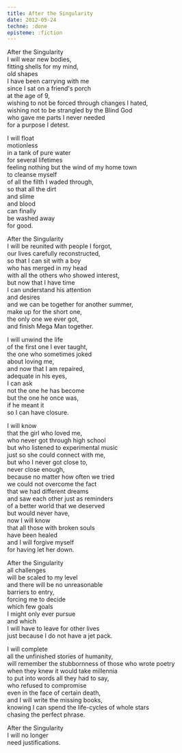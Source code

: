 ```yaml
---
title: After the Singularity
date: 2012-05-24
techne: :done
episteme: :fiction
---
```


After the Singularity  
I will wear new bodies,  
fitting shells for my mind,  
old shapes  
I have been carrying with me  
since I sat on a friend's porch  
at the age of 9,  
wishing to not be forced through changes I hated,  
wishing not to be strangled by the Blind God  
who gave me parts I never needed  
for a purpose I detest.  
  
I will float  
motionless  
in a tank of pure water  
for several lifetimes  
feeling nothing but the wind of my home town  
to cleanse myself  
of all the filth I waded through,  
so that all the dirt  
and slime  
and blood  
can finally  
be washed away  
for good.  
  
After the Singularity  
I will be reunited with people I forgot,  
our lives carefully reconstructed,  
so that I can sit with a boy  
who has merged in my head  
with all the others who showed interest,  
but now that I have time  
I can understand his attention  
and desires  
and we can be together for another summer,  
make up for the short one,  
the only one we ever got,  
and finish Mega Man together.  
  
I will unwind the life  
of the first one I ever taught,  
the one who sometimes joked  
about loving me,  
and now that I am repaired,  
adequate in his eyes,  
I can ask  
not the one he has become  
but the one he once was,  
if he meant it  
so I can have closure.  
  
I will know  
that the girl who loved me,  
who never got through high school  
but who listened to experimental music  
just so she could connect with me,  
but who I never got close to,  
never close enough,  
because no matter how often we tried  
we could not overcome the fact  
that we had different dreams  
and saw each other just as reminders  
of a better world that we deserved  
but would never have,  
now I will know  
that all those with broken souls  
have been healed  
and I will forgive myself  
for having let her down.  
  
After the Singularity  
all challenges  
will be scaled to my level  
and there will be no unreasonable  
barriers to entry,  
forcing me to decide  
which few goals  
I might only ever pursue  
and which  
I will have to leave for other lives  
just because I do not have a jet pack.  
  
I will complete  
all the unfinished stories of humanity,  
will remember the stubbornness of those who wrote poetry  
when they knew it would take millennia  
to put into words all they had to say,  
who refused to compromise  
even in the face of certain death,  
and I will write the missing books,  
knowing I can spend the life-cycles of whole stars  
chasing the perfect phrase.  
  
After the Singularity  
I will no longer  
need justifications.  
